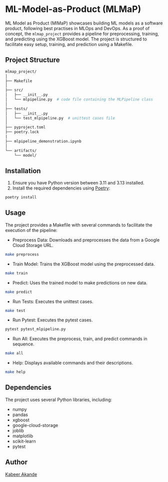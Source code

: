 # ML-Model-as-Product (MLMaP)
ML Model as Product (MlMaP) showcases building ML models as a software product, following best practises in MLOps and DevOps. As a proof of concept, the `mlmap_project` provides a pipeline for preprocessing, training, and predicting using the XGBoost model. The project is structured to facilitate easy setup, training, and prediction using a Makefile.

## Project Structure

```graphql
mlmap_project/
│
├── Makefile
│
├── src/
│   ├── __init__.py
│   └── mlpipeline.py  # code file containing the MLPipeline class
│
├── tests/
│   ├── __init__.py
│   └── test_mlpipeline.py  # unittest cases file
│
├── pyproject.toml
├── poetry.lock
|
├── mlpipeline_demonstration.ipynb
│
└── artifacts/
    └── model/
```

## Installation
1. Ensure you have Python version between 3.11 and 3.13 installed.
2. Install the required dependencies using [Poetry](https://python-poetry.org/):

```bash
poetry install
```

## Usage
The project provides a Makefile with several commands to facilitate the execution of the pipeline:

* Preprocess Data: Downloads and preprocesses the data from a Google Cloud Storage URL.

```bash
make preprocess
```

* Train Model: Trains the XGBoost model using the preprocessed data.

```bash
make train
```

* Predict: Uses the trained model to make predictions on new data.

```bash
make predict
```

* Run Tests: Executes the unittest cases.

```bash
make test
```

* Run Pytest: Executes the pytest cases.

```bash
pytest pytest_mlpipeline.py
```

* Run All: Executes the preprocess, train, and predict commands in sequence.

```bash
make all
```

* Help: Displays available commands and their descriptions.

```bash
make help
```

## Dependencies
The project uses several Python libraries, including:

* numpy
* pandas
* xgboost
* google-cloud-storage
* joblib
* matplotlib
* scikit-learn
* pytest
 

## Author
[Kabeer Akande](https://www.linkedin.com/in/koakande/)